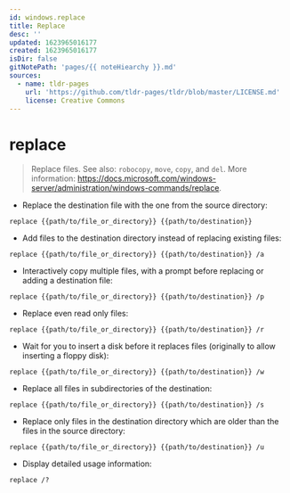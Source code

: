 ```yaml
---
id: windows.replace
title: Replace
desc: ''
updated: 1623965016177
created: 1623965016177
isDir: false
gitNotePath: 'pages/{{ noteHiearchy }}.md'
sources:
  - name: tldr-pages
    url: 'https://github.com/tldr-pages/tldr/blob/master/LICENSE.md'
    license: Creative Commons
---
```

# replace

> Replace files.
> See also: `robocopy`, `move`, `copy`, and `del`.
> More information: <https://docs.microsoft.com/windows-server/administration/windows-commands/replace>.

- Replace the destination file with the one from the source directory:

`replace {{path/to/file_or_directory}} {{path/to/destination}}`

- Add files to the destination directory instead of replacing existing files:

`replace {{path/to/file_or_directory}} {{path/to/destination}} /a`

- Interactively copy multiple files, with a prompt before replacing or adding a destination file:

`replace {{path/to/file_or_directory}} {{path/to/destination}} /p`

- Replace even read only files:

`replace {{path/to/file_or_directory}} {{path/to/destination}} /r`

- Wait for you to insert a disk before it replaces files (originally to allow inserting a floppy disk):

`replace {{path/to/file_or_directory}} {{path/to/destination}} /w`

- Replace all files in subdirectories of the destination:

`replace {{path/to/file_or_directory}} {{path/to/destination}} /s`

- Replace only files in the destination directory which are older than the files in the source directory:

`replace {{path/to/file_or_directory}} {{path/to/destination}} /u`

- Display detailed usage information:

`replace /?`


